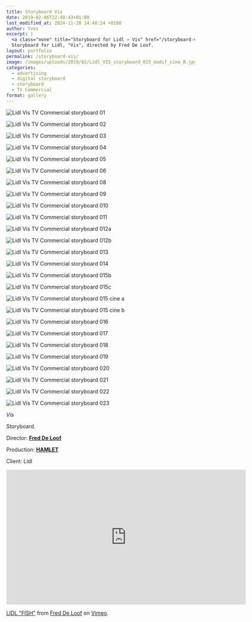 ```yaml
---
title: Storyboard Vis
date: 2019-02-06T22:49:43+01:00
last_modified_at: 2024-11-28 14:48:24 +0100
author: Yves
excerpt: |
  <a class="none" title="Storyboard for Lidl — Vis" href="/storyboard-vis/" rel=""><img class="picture" title="Storyboard for Lidl — Vis" src="/images/uploads/2019/02/Lidl_VIS_storyboard_015.jpg" alt="Lidl — Vis — Storyboard" /></a>
  Storyboard for Lidl, "Vis", directed by Fred De Loof.
layout: portfolio
permalink: /storyboard-vis/
image: /images/uploads/2019/02/Lidl_VIS_storyboard_015_modif_cine_B.jpg
categories:
  - advertising
  - digital storyboard
  - storyboard
  - TV Commercial
format: gallery
---
```


![Lidl Vis TV Commercial storyboard 01](/images/uploads/2019/02/Lidl_VIS_storyboard_01.jpg)

![Lidl Vis TV Commercial storyboard 02](/images/uploads/2019/02/Lidl_VIS_storyboard_02.jpg)

![Lidl Vis TV Commercial storyboard 03](/images/uploads/2019/02/Lidl_VIS_storyboard_03.jpg)

![Lidl Vis TV Commercial storyboard 04](/images/uploads/2019/02/Lidl_VIS_storyboard_04.jpg)

![Lidl Vis TV Commercial storyboard 05](/images/uploads/2019/02/Lidl_VIS_storyboard_05.jpg)

![Lidl Vis TV Commercial storyboard 06](/images/uploads/2019/02/Lidl_VIS_storyboard_07.jpg)

![Lidl Vis TV Commercial storyboard 08](/images/uploads/2019/02/Lidl_VIS_storyboard_08.jpg)

![Lidl Vis TV Commercial storyboard 09](/images/uploads/2019/02/Lidl_VIS_storyboard_09.jpg)

![Lidl Vis TV Commercial storyboard 010](/images/uploads/2019/02/Lidl_VIS_storyboard_010.jpg)

![Lidl Vis TV Commercial storyboard 011](/images/uploads/2019/02/Lidl_VIS_storyboard_011.jpg)

![Lidl Vis TV Commercial storyboard 012a](/images/uploads/2019/02/Lidl_VIS_storyboard_012a.jpg)

![Lidl Vis TV Commercial storyboard 012b](/images/uploads/2019/02/Lidl_VIS_storyboard_012b.jpg)

![Lidl Vis TV Commercial storyboard 013](/images/uploads/2019/02/Lidl_VIS_storyboard_013.jpg)

![Lidl Vis TV Commercial storyboard 014](/images/uploads/2019/02/Lidl_VIS_storyboard_014.jpg)

![Lidl Vis TV Commercial storyboard 015b](/images/uploads/2019/02/Lidl_VIS_storyboard_015B.jpg)

![Lidl Vis TV Commercial storyboard 015c](/images/uploads/2019/02/Lidl_VIS_storyboard_015C.jpg)

![Lidl Vis TV Commercial storyboard 015 cine a](/images/uploads/2019/02/Lidl_VIS_storyboard_015_modif_cine_A.jpg)

![Lidl Vis TV Commercial storyboard 015 cine b](/images/uploads/2019/02/Lidl_VIS_storyboard_015_modif_cine_B.jpg)

![Lidl Vis TV Commercial storyboard 016](/images/uploads/2019/02/Lidl_VIS_storyboard_016.jpg)

![Lidl Vis TV Commercial storyboard 017](/images/uploads/2019/02/Lidl_VIS_storyboard_017.jpg)

![Lidl Vis TV Commercial storyboard 018](/images/uploads/2019/02/Lidl_VIS_storyboard_018.jpg)

![Lidl Vis TV Commercial storyboard 019](/images/uploads/2019/02/lidl_vis_storyboard_019.jpg)

![Lidl Vis TV Commercial storyboard 020](/images/uploads/2019/02/Lidl_VIS_storyboard_020.jpg)

![Lidl Vis TV Commercial storyboard 021](/images/uploads/2019/02/Lidl_VIS_storyboard_021.jpg)

![Lidl Vis TV Commercial storyboard 022](/images/uploads/2019/02/Lidl_VIS_storyboard_022.jpg)

![Lidl Vis TV Commercial storyboard 023](/images/uploads/2019/02/Lidl_VIS_storyboard_023.jpg)

_Vis_

Storyboard.

Director: [**Fred De Loof**](http://freddeloof.com)

Production: [**HAMLET**](http://www.hamlet.tv)

Client: Lidl

<iframe src="https://player.vimeo.com/video/236475540?color=ffffff&byline=0" width="640" height="360" frameborder="0" allow="autoplay; fullscreen" allowfullscreen></iframe>
<p><a href="https://vimeo.com/236475540">LIDL &quot;FISH&quot;</a> from <a href="https://vimeo.com/freddeloof">Fred De Loof</a> on <a href="https://vimeo.com">Vimeo</a>.</p>
